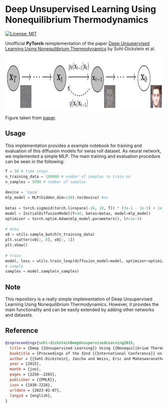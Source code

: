 # Deep Unsupervised Learning Using Nonequilibrium Thermodynamics 

[![License: MIT](https://img.shields.io/badge/License-MIT-yellow.svg)](https://github.com/paulffm/Deep-Unsupervised-Learning-Using-Nonequilibrium-Thermodynamics-Reimplementation-of-/blob/main/LICENSE)

Unofficial **PyTorch** reimplementation of the
paper [Deep Unsupervised Learning Using Nonequilibrium Thermodynamics](https://arxiv.org/pdf/1503.03585.pdf)
by Sohl-Dickstein et al.

<p align="center">
  <img src="sohl.png"  alt="1" width = 1024px height = 173px >
</p>

Figure taken from [paper](https://arxiv.org/pdf/1503.03585.pdf).

## Usage

This implementation provides a example notebook for training and evaluation of this diffusion models for swiss roll dataset. As neural network, we implemented a simple MLP. The main training and evaluation procedure can be seen in the following:

```python
T = 50 # time steps
n_training_data = 100000 # number of samples to train on
n_samples = 5000 # number of samples

device = 'cuca'
mlp_model = MLP(hidden_dim=128).to(device) #nn

betas = torch.sigmoid(torch.linspace(-18, 10, T)) * (3e-1 - 1e-5) + 1e-5 # noise schedule
model = InitialDiffusionModel(T=40, betas=betas, model=mlp_model)
optimizer = torch.optim.Adam(mlp_model.parameters(), lr=1e-4)

# data
x0 = utils.sample_batch(n_training_data)
plt.scatter(x0[:, 0], x0[:, 1])
plt.show()

# train
model, loss = utils.train_loop(diffusion_model=model, optimizer=optimizer, batch_size=64000, nb_epochs=1000, device='cpu')
# sample
samples = model.sample(n_samples) 


```

## Note
This repository is a really simple implementation of Deep Unsupervised Learning Using Nonequilibrium Thermodynamics. However, it provides the main functionality and can be easily extended by adding other networks and datasets.
## Reference

```bibtex
@inproceedings{sohl-dicksteinDeepUnsupervisedLearning2015,
  title = {Deep {{Unsupervised Learning}} Using {{Nonequilibrium Thermodynamics}}},
  booktitle = {Proceedings of the 32nd {{International Conference}} on {{Machine Learning}}},
  author = {{Sohl-Dickstein}, Jascha and Weiss, Eric and Maheswaranathan, Niru and Ganguli, Surya},
  year = {2015},
  month = {jun},
  pages = {2256--2265},
  publisher = {{PMLR}},
  issn = {1938-7228},
  urldate = {2023-01-07},
  langid = {english},
}
```
